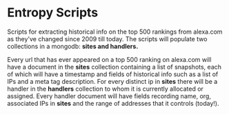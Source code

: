 # Entropy Scripts
Scripts for extracting historical info on the top 500 rankings from alexa.com as they've changed since 2009 till today. The scripts will populate two collections in a mongodb: **sites and handlers.**


Every url that has ever appeared on a top 500 ranking on alexa.com will have a document in the **sites** collection containing a list of snapshots, each of which will have a timestamp and fields of historical info such as a list of IPs and a meta tag description. For every distinct ip in **sites** there will be a handler in the **handlers** collection to whom it is currently allocated or assigned. Every handler document will have fields recording name, org, associated IPs in **sites** and the range of addresses that it controls (today!). 
